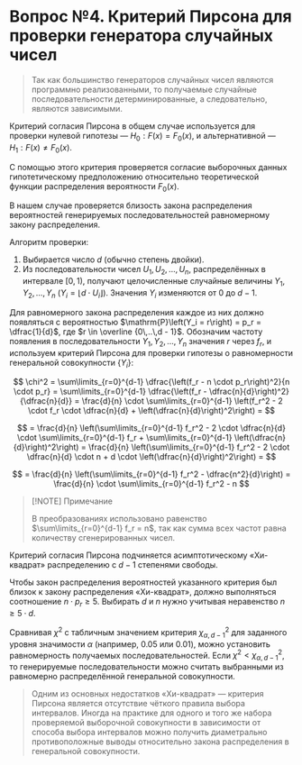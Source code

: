 # Вопрос №4. Критерий Пирсона для проверки генератора случайных чисел

> Так как большинство генераторов случайных чисел являются программно
> реализованными, то получаемые случайные последовательности детерминированные,
> а следовательно, являются зависимыми.

Критерий согласия Пирсона в общем случае используется для проверки нулевой
гипотезы — $H_0: F\left(x\right) = F_0\left(x\right)$, и альтернативной —
$H_1: F\left(x\right) \neq F_0\left(x\right)$.

С помощью этого критерия проверяется согласие выборочных данных гипотетическому
предположению относительно теоретической функции распределения вероятности
$F_0\left(x\right)$.

В нашем случае проверяется близость закона распределения вероятностей
генерируемых последовательностей равномерному закону распределения.

Алгоритм проверки:

1. Выбирается число $d$ (обычно степень двойки).
2. Из последовательности чисел $U_1, U_2, \ldots, U_n$, распределённых в
   интервале $\left[0, 1\right)$, получают целочисленные случайные величины
   $Y_1, Y_2, \ldots, Y_n$ ($Y_i = \left\lfloor d \cdot U_i \right\rfloor$).
   Значения $Y_i$ изменяются от $0$ до $d-1$.

Для равномерного закона распределения каждое из них должно появляться с
вероятностью $\mathrm{P}\left(Y_i = r\right) = p_r = \dfrac{1}{d}$, где
$r \in \overline {0\,..\,d - 1}$. Обозначим частоту появления в
последовательности $Y_1, Y_2, \ldots, Y_n$ значения $r$ через $f_r$, и
используем критерий Пирсона для проверки гипотезы о равномерности генеральной
совокупности $\left\{Y_i\right\}$:

$$
\chi^2 =
\sum\limits_{r=0}^{d-1} \dfrac{\left(f_r - n \cdot p_r\right)^2}{n \cdot p_r} =
\sum\limits_{r=0}^{d-1} \dfrac{\left(f_r - \dfrac{n}{d}\right)^2}{\dfrac{n}{d}} =
\frac{d}{n} \cdot \sum\limits_{r=0}^{d-1} \left(f_r^2 - 2 \cdot f_r \cdot \dfrac{n}{d} +
\left(\dfrac{n}{d}\right)^2\right) =
$$

$$
= \frac{d}{n} \left(\sum\limits_{r=0}^{d-1} f_r^2 - 2 \cdot \dfrac{n}{d} \cdot
\sum\limits_{r=0}^{d-1} f_r + \sum\limits_{r=0}^{d-1} \left(\dfrac{n}{d}\right)^2\right) =
\frac{d}{n} \left(\sum\limits_{r=0}^{d-1} f_r^2 - 2 \cdot \dfrac{n}{d} \cdot n +
d \cdot \left(\dfrac{n}{d}\right)^2\right) =
$$

$$
= \frac{d}{n} \left(\sum\limits_{r=0}^{d-1} f_r^2 - \dfrac{n^2}{d}\right) =
\frac{d}{n} \cdot \sum\limits_{r=0}^{d-1} f_r^2 - n
$$

> [!NOTE] Примечание
>
> В преобразованиях использовано равенство $\sum\limits_{r=0}^{d-1} f_r = n$,
> так как сумма всех частот равна количеству сгенерированных чисел.

Критерий согласия Пирсона подчиняется асимптотическому «Хи-квадрат»
распределению с $d-1$ степенями свободы.

Чтобы закон распределения вероятностей указанного критерия был близок к закону
распределения «Хи-квадрат», должно выполняться соотношение
$n \cdot p_r \geqslant 5$. Выбирать $d$ и $n$ нужно учитывая неравенство
$n \geqslant 5 \cdot d$.

Сравнивая $\chi^2$ с табличным значением критерия $\chi_{\alpha, \,d-1}^2$ для
заданного уровня значимости $\alpha$ (например, $0.05$ или $0.01$), можно
установить равномерность получаемых последовательностей. Если
$\chi^2 < \chi_{\alpha, \,d-1}^2$, то генерируемые последовательности можно
считать выбранными из равномерно распределённой генеральной совокупности.

> Одним из основных недостатков «Хи-квадрат» — критерия Пирсона является
> отсутствие чёткого правила выбора интервалов. Иногда на практике для одного и
> того же набора проверяемой выборочной совокупности в зависимости от способа
> выбора интервалов можно получить диаметрально противоположные выводы
> относительно закона распределения в генеральной совокупности.
